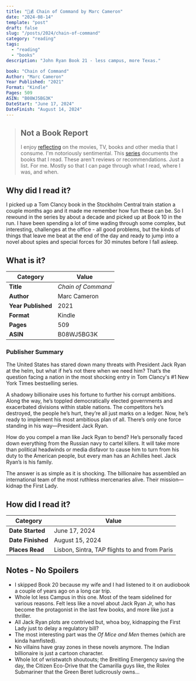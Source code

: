 ```yaml
---
title: "💊💰 Chain of Command by Marc Cameron"
date: "2024-08-14"
template: "post"
draft: false
slug: "/posts/2024/chain-of-command"
category: "reading"
tags:
  - "reading"
  - "books"
description: "John Ryan Book 21 - less campus, more Texas."

book: "Chain of Command"
Author: "Marc Cameron"
Year Published: "2021"
Format: "Kindle"
Pages: 509
ASIN: "B08WJ5BG3K"
DateStart: "June 17, 2024"
DateFinish: "August 14, 2024"
---
```


> ## Not a Book Report
> I enjoy [reflecting](https://blog.samrhea.com/posts/2019/analyze-media-habits) on the movies, TV, books and other media that I consume. I'm notoriously sentimental. This [series](https://blog.samrhea.com/category/reading) documents the books that I read. These aren't reviews or recommendations. Just a list. For me. Mostly so that I can page through what I read, where I was, and when.

## Why did I read it?
I picked up a Tom Clancy book in the Stockholm Central train station a couple months ago and it made me remember how fun these can be. So I rewound in the series by about a decade and picked up at Book 10 in the run. I have been spending a lot of time wading through some complex, but interesting, challenges at the office - all good problems, but the kinds of things that leave me beat at the end of the day and ready to jump into a novel about spies and special forces for 30 minutes before I fall asleep.

## What is it?
|Category|Value|
|---|---|
|**Title**|*Chain of Command*|
|**Author**|Marc Cameron|
|**Year Published**|2021|
|**Format**|Kindle|
|**Pages**|509|
|**ASIN**|B08WJ5BG3K|

### Publisher Summary

The United States has stared down many threats with President Jack Ryan at the helm, but what if he’s not there when we need him? That’s the question facing a nation in the most shocking entry in Tom Clancy's #1 New York Times bestselling series.

A shadowy billionaire uses his fortune to further his corrupt ambitions. Along the way, he’s toppled democratically elected governments and exacerbated divisions within stable nations. The competitors he’s destroyed, the people he’s hurt, they’re all just marks on a ledger. Now, he’s ready to implement his most ambitious plan of all. There’s only one force standing in his way—President Jack Ryan.

How do you compel a man like Jack Ryan to bend? He’s personally faced down everything from the Russian navy to cartel killers. It will take more than political headwinds or media disfavor to cause him to turn from his duty to the American people, but every man has an Achilles heel. Jack Ryan’s is his family.

The answer is as simple as it is shocking. The billionaire has assembled an international team of the most ruthless mercenaries alive. Their mission—kidnap the First Lady.

## How did I read it?
|Category|Value|
|---|---|
|**Date Started**|June 17, 2024|
|**Date Finished**|August 15, 2024|
|**Places Read**|Lisbon, Sintra, TAP flights to and from Paris|

## Notes - No Spoilers
* I skipped Book 20 because my wife and I had listened to it on audiobook a couple of years ago on a long car trip.
* Whole lot less Campus in this one. Most of the team sidelined for various reasons. Felt less like a novel about Jack Ryan Jr, who has become the protagonist in the last few books, and more like just a thriller.
* All Jack Ryan plots are contrived but, whoa boy, kidnapping the First Lady just to delay a regulatory bill?
* The most interesting part was the _Of Mice and Men_ themes (which are kinda hamfisted).
* No villains have gray zones in these novels anymore. The Indian billionaire is just a cartoon character.
* Whole lot of wristwatch shoutouts; the Breitling Emergency saving the day, the Citizen Eco-Drive that the Camarilla guys like, the Rolex Submariner that the Green Beret ludicrously owns...
